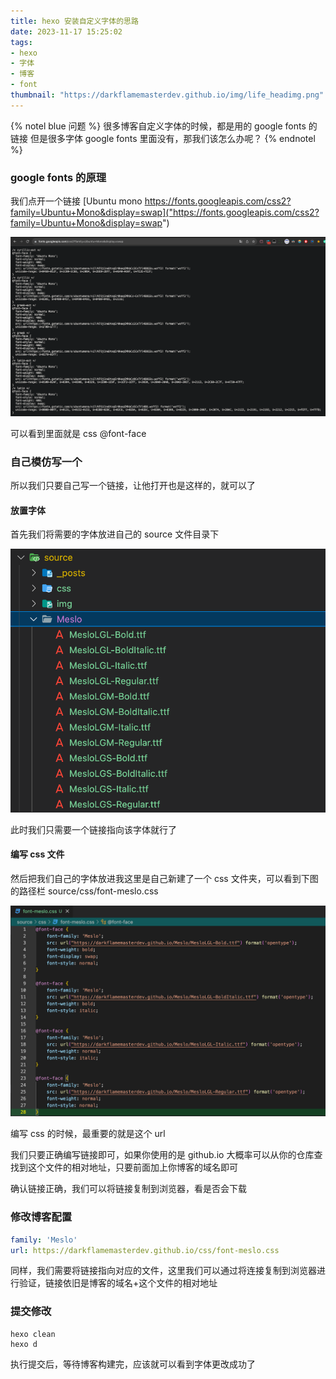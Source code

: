 ```yaml
---
title: hexo 安装自定义字体的思路
date: 2023-11-17 15:25:02
tags:
- hexo
- 字体
- 博客
- font
thumbnail: "https://darkflamemasterdev.github.io/img/life_headimg.png"
---
```


{% notel blue 问题 %}
很多博客自定义字体的时候，都是用的 google fonts 的链接
但是很多字体 google fonts 里面没有，那我们该怎么办呢？
{% endnotel %}

### google fonts 的原理

我们点开一个链接 [Ubuntu mono https://fonts.googleapis.com/css2?family=Ubuntu+Mono&display=swap]("https://fonts.googleapis.com/css2?family=Ubuntu+Mono&display=swap")

![ubuntu-mono.png](hexo-安装自定义字体的思路/ubuntu-mono.png)

可以看到里面就是 css @font-face

### 自己模仿写一个

所以我们只要自己写一个链接，让他打开也是这样的，就可以了

#### 放置字体

首先我们将需要的字体放进自己的 source 文件目录下

![hexo-source.png](hexo-安装自定义字体的思路/hexo-source.png)

此时我们只需要一个链接指向该字体就行了

#### 编写 css 文件

然后把我们自己的字体放进我这里是自己新建了一个 css 文件夹，可以看到下图的路径栏 source/css/font-meslo.css

![font-meslo.png](hexo-安装自定义字体的思路/font-meslo.png)

编写 css 的时候，最重要的就是这个 url

我们只要正确编写链接即可，如果你使用的是 github.io 大概率可以从你的仓库查找到这个文件的相对地址，只要前面加上你博客的域名即可

确认链接正确，我们可以将链接复制到浏览器，看是否会下载

### 修改博客配置

```yml
family: 'Meslo'
url: https://darkflamemasterdev.github.io/css/font-meslo.css
```

同样，我们需要将链接指向对应的文件，这里我们可以通过将连接复制到浏览器进行验证，链接依旧是博客的域名+这个文件的相对地址

### 提交修改

```shell
hexo clean
hexo d
```

执行提交后，等待博客构建完，应该就可以看到字体更改成功了
